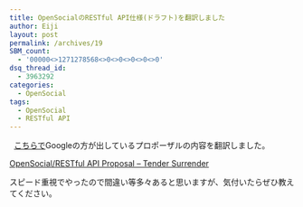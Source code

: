```yaml
---
title: OpenSocialのRESTful API仕様(ドラフト)を翻訳しました
author: Eiji
layout: post
permalink: /archives/19
SBM_count:
  - '00000<>1271278568<>0<>0<>0<>0<>0'
dsq_thread_id:
  - 3963292
categories:
  - OpenSocial
tags:
  - OpenSocial
  - RESTful API
---
```

<div class="wp_plus_one_button" style="margin: 0 8px 8px 0; float:left; ">
  <g:plusone href="http://devlog.agektmr.com/archives/19" callback="wp_plus_one_handler"></g:plusone>
</div>

<a href="http://groups.google.com/group/opensocial-and-gadgets-spec/msg/87df6973a9f94fe1?" target="_blank">こちらで</a>Googleの方が出しているプロポーザルの内容を翻訳しました。

<a href="http://devlog.agektmr.com/wiki/index.php?OpenSocial%2FRESTful%20API%20Proposal" target="_blank">OpenSocial/RESTful API Proposal &#8211; Tender Surrender</a>

スピード重視でやったので間違い等多々あると思いますが、気付いたらぜひ教えてください。